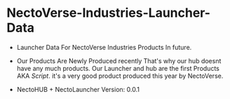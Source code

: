 # NectoVerse-Industries-Launcher-Data

- Launcher Data For NectoVerse Industries Products In future.

- Our Products Are Newly Produced recently That's why our hub doesnt have any much products. Our Launcher and hub are the first Products AKA *Script*. it's a very good product produced this year by NectoVerse.

- NectoHUB + NectoLauncher Version: 0.0.1
